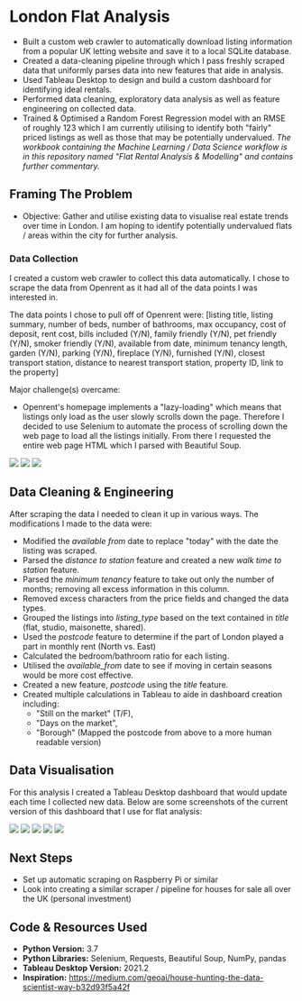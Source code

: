 # London Flat Analysis

- Built a custom web crawler to automatically download listing information from a popular UK letting website and save it to a local SQLite database.
- Created a data-cleaning pipeline through which I pass freshly scraped data that uniformly parses data into new features that aide in analysis.
- Used Tableau Desktop to design and build a custom dashboard for identifying ideal rentals.
- Performed data cleaning, exploratory data analysis as well as feature engineering on collected data.
- Trained & Optimised a Random Forest Regression model with an RMSE of roughly 123 which I am currently utilising to identify both "fairly" priced listings as well as those that may be potentially undervalued.
*The workbook containing the Machine Learning / Data Science workflow is in this repository named "Flat Rental Analysis & Modelling" and contains further commentary.*


## Framing The Problem

- Objective: Gather and utilise existing data to visualise real estate trends over time in London. I am hoping to identify potentially undervalued flats / areas within the city for further analysis.


### Data Collection

I created a custom web crawler to collect this data automatically. I chose to scrape the data from Openrent as it had all of the data points I was interested in. 

The data points I chose to pull off of Openrent were:
[listing title, listing summary, number of beds, number of bathrooms, max occupancy, cost of deposit, rent cost, bills included (Y/N), family friendly (Y/N), pet friendly (Y/N), smoker friendly (Y/N), available from date, minimum tenancy length, garden (Y/N), parking (Y/N), fireplace (Y/N), furnished (Y/N), closest transport station, distance to nearest transport station, property ID, link to the property]

Major challenge(s) overcame:
- Openrent's homepage implements a "lazy-loading" which means that listings only load as the user slowly scrolls down the page. Therefore I decided to use Selenium to automate the process of scrolling down the web page to load all the listings initially. From there I requested the entire web page HTML which I parsed with Beautiful Soup.


![](images/scrape-1.png)
![](images/scrape-2.png)
![](images/scrape-3.png)


## Data Cleaning & Engineering

After scraping the data I needed to clean it up in various ways. The modifications I made to the data were:

- Modified the *available from* date to replace "today" with the date the listing was scraped.
- Parsed the *distance to station* feature and created a new *walk time to station* feature.
- Parsed the *minimum tenancy* feature to take out only the number of months; removing all excess information in this column.
- Removed excess characters from the price fields and changed the data types.
- Grouped the listings into *listing_type* based on the text contained in *title* (flat, studio, maisonette, shared). 
- Used the *postcode* feature to determine if the part of London played a part in monthly rent (North vs. East)
- Calculated the bedroom/bathroom ratio for each listing.
- Utilised the *available_from* date to see if moving in certain seasons would be more cost effective.
- Created a new feature, *postcode* using the *title* feature.
- Created multiple calculations in Tableau to aide in dashboard creation including: 
	* "Still on the market" (T/F), 
	* "Days on the market", 
	* "Borough" (Mapped the postcode from above to a more human readable version)


## Data Visualisation

For this analysis I created a Tableau Desktop dashboard that would update each time I collected new data. Below are some screenshots of the current version of this dashboard that I use for flat analysis:

![](images/dashboard-1.png)
![](images/dashboard-2.png)
![](images/dashboard-3.png)
![](images/dashboard-4.png)
![](images/dashboard-5.png)


## Next Steps

- Set up automatic scraping on Raspberry Pi or similar
- Look into creating a similar scraper / pipeline for houses for sale all over the UK (personal investment)


## Code & Resources Used

- **Python Version:** 3.7
- **Python Libraries:** Selenium, Requests, Beautiful Soup, NumPy, pandas
- **Tableau Desktop Version:** 2021.2
- **Inspiration:** https://medium.com/geoai/house-hunting-the-data-scientist-way-b32d93f5a42f
